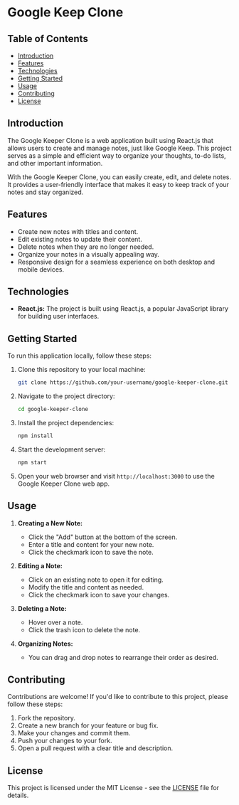 # Google Keep Clone

## Table of Contents

- [Introduction](#introduction)
- [Features](#features)
- [Technologies](#technologies)
- [Getting Started](#getting-started)
- [Usage](#usage)
- [Contributing](#contributing)
- [License](#license)

## Introduction

The Google Keeper Clone is a web application built using React.js that allows users to create and manage notes, just like Google Keep. This project serves as a simple and efficient way to organize your thoughts, to-do lists, and other important information.

With the Google Keeper Clone, you can easily create, edit, and delete notes. It provides a user-friendly interface that makes it easy to keep track of your notes and stay organized.

## Features

- Create new notes with titles and content.
- Edit existing notes to update their content.
- Delete notes when they are no longer needed.
- Organize your notes in a visually appealing way.
- Responsive design for a seamless experience on both desktop and mobile devices.

## Technologies

- **React.js:** The project is built using React.js, a popular JavaScript library for building user interfaces.

## Getting Started

To run this application locally, follow these steps:

1. Clone this repository to your local machine:

   ```bash
   git clone https://github.com/your-username/google-keeper-clone.git
   ```

2. Navigate to the project directory:

   ```bash
   cd google-keeper-clone
   ```

3. Install the project dependencies:

   ```bash
   npm install
   ```

4. Start the development server:

   ```bash
   npm start
   ```

5. Open your web browser and visit `http://localhost:3000` to use the Google Keeper Clone web app.

## Usage

1. **Creating a New Note:**
   - Click the "Add" button at the bottom of the screen.
   - Enter a title and content for your new note.
   - Click the checkmark icon to save the note.

2. **Editing a Note:**
   - Click on an existing note to open it for editing.
   - Modify the title and content as needed.
   - Click the checkmark icon to save your changes.

3. **Deleting a Note:**
   - Hover over a note.
   - Click the trash icon to delete the note.

4. **Organizing Notes:**
   - You can drag and drop notes to rearrange their order as desired.

## Contributing

Contributions are welcome! If you'd like to contribute to this project, please follow these steps:

1. Fork the repository.
2. Create a new branch for your feature or bug fix.
3. Make your changes and commit them.
4. Push your changes to your fork.
5. Open a pull request with a clear title and description.

## License

This project is licensed under the MIT License - see the [LICENSE](LICENSE) file for details.
